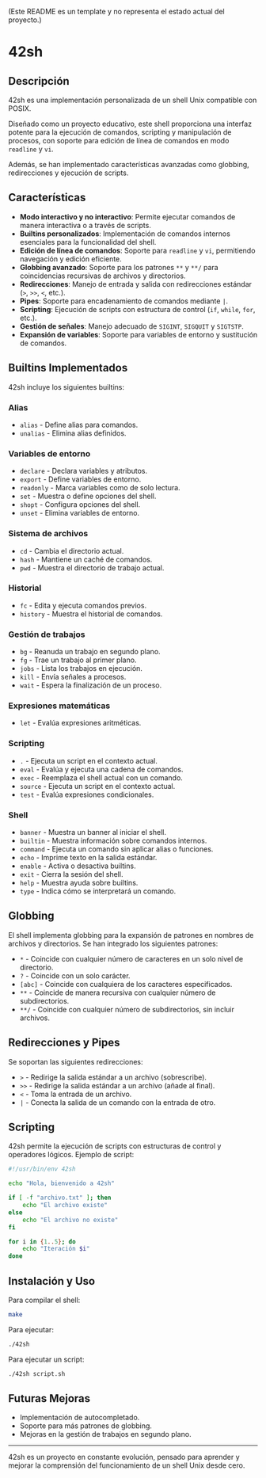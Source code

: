 
(Este README es un template y no representa el estado actual del proyecto.)

# 42sh

## Descripción
42sh es una implementación personalizada de un shell Unix compatible con POSIX.

Diseñado como un proyecto educativo, este shell proporciona una interfaz potente para la ejecución de comandos, scripting y manipulación de procesos, con soporte para edición de línea de comandos en modo `readline` y `vi`.

Además, se han implementado características avanzadas como globbing, redirecciones y ejecución de scripts.

## Características

- **Modo interactivo y no interactivo**: Permite ejecutar comandos de manera interactiva o a través de scripts.
- **Builtins personalizados**: Implementación de comandos internos esenciales para la funcionalidad del shell.
- **Edición de línea de comandos**: Soporte para `readline` y `vi`, permitiendo navegación y edición eficiente.
- **Globbing avanzado**: Soporte para los patrones `**` y `**/` para coincidencias recursivas de archivos y directorios.
- **Redirecciones**: Manejo de entrada y salida con redirecciones estándar (`>`, `>>`, `<`, etc.).
- **Pipes**: Soporte para encadenamiento de comandos mediante `|`.
- **Scripting**: Ejecución de scripts con estructura de control (`if`, `while`, `for`, etc.).
- **Gestión de señales**: Manejo adecuado de `SIGINT`, `SIGQUIT` y `SIGTSTP`.
- **Expansión de variables**: Soporte para variables de entorno y sustitución de comandos.

## Builtins Implementados

42sh incluye los siguientes builtins:

### Alias
- `alias` - Define alias para comandos.
- `unalias` - Elimina alias definidos.

### Variables de entorno
- `declare` - Declara variables y atributos.
- `export` - Define variables de entorno.
- `readonly` - Marca variables como de solo lectura.
- `set` - Muestra o define opciones del shell.
- `shopt` - Configura opciones del shell.
- `unset` - Elimina variables de entorno.

### Sistema de archivos
- `cd` - Cambia el directorio actual.
- `hash` - Mantiene un caché de comandos.
- `pwd` - Muestra el directorio de trabajo actual.

### Historial
- `fc` - Edita y ejecuta comandos previos.
- `history` - Muestra el historial de comandos.

### Gestión de trabajos
- `bg` - Reanuda un trabajo en segundo plano.
- `fg` - Trae un trabajo al primer plano.
- `jobs` - Lista los trabajos en ejecución.
- `kill` - Envía señales a procesos.
- `wait` - Espera la finalización de un proceso.

### Expresiones matemáticas
- `let` - Evalúa expresiones aritméticas.

### Scripting
- `.` - Ejecuta un script en el contexto actual.
- `eval` - Evalúa y ejecuta una cadena de comandos.
- `exec` - Reemplaza el shell actual con un comando.
- `source` - Ejecuta un script en el contexto actual.
- `test` - Evalúa expresiones condicionales.

### Shell
- `banner` - Muestra un banner al iniciar el shell.
- `builtin` - Muestra información sobre comandos internos.
- `command` - Ejecuta un comando sin aplicar alias o funciones.
- `echo` - Imprime texto en la salida estándar.
- `enable` - Activa o desactiva builtins.
- `exit` - Cierra la sesión del shell.
- `help` - Muestra ayuda sobre builtins.
- `type` - Indica cómo se interpretará un comando.

## Globbing

El shell implementa globbing para la expansión de patrones en nombres de archivos y directorios. Se han integrado los siguientes patrones:

- `*` - Coincide con cualquier número de caracteres en un solo nivel de directorio.
- `?` - Coincide con un solo carácter.
- `[abc]` - Coincide con cualquiera de los caracteres especificados.
- `**` - Coincide de manera recursiva con cualquier número de subdirectorios.
- `**/` - Coincide con cualquier número de subdirectorios, sin incluir archivos.

## Redirecciones y Pipes

Se soportan las siguientes redirecciones:

- `>`  - Redirige la salida estándar a un archivo (sobrescribe).
- `>>` - Redirige la salida estándar a un archivo (añade al final).
- `<`  - Toma la entrada de un archivo.
- `|`  - Conecta la salida de un comando con la entrada de otro.

## Scripting

42sh permite la ejecución de scripts con estructuras de control y operadores lógicos. Ejemplo de script:

```sh
#!/usr/bin/env 42sh

echo "Hola, bienvenido a 42sh"

if [ -f "archivo.txt" ]; then
    echo "El archivo existe"
else
    echo "El archivo no existe"
fi

for i in {1..5}; do
    echo "Iteración $i"
done
```

## Instalación y Uso

Para compilar el shell:

```sh
make
```

Para ejecutar:

```sh
./42sh
```

Para ejecutar un script:

```sh
./42sh script.sh
```

## Futuras Mejoras

- Implementación de autocompletado.
- Soporte para más patrones de globbing.
- Mejoras en la gestión de trabajos en segundo plano.

---

42sh es un proyecto en constante evolución, pensado para aprender y mejorar la comprensión del funcionamiento de un shell Unix desde cero.
